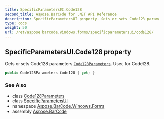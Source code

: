 ```yaml
---
title: SpecificParametersUI.Code128
second_title: Aspose.BarCode for .NET API Reference
description: SpecificParametersUI property. Gets or sets Code128 parameters Code128Parameters. Used for Code128
type: docs
weight: 50
url: /net/aspose.barcode.windows.forms/specificparametersui/code128/
---
```

## SpecificParametersUI.Code128 property

Gets or sets Code128 parameters [`Code128Parameters`](../../../aspose.barcode.generation/code128parameters/). Used for Code128.

```csharp
public Code128Parameters Code128 { get; }
```

### See Also

* class [Code128Parameters](../../../aspose.barcode.generation/code128parameters/)
* class [SpecificParametersUI](../)
* namespace [Aspose.BarCode.Windows.Forms](../../specificparametersui/)
* assembly [Aspose.BarCode](../../../)



